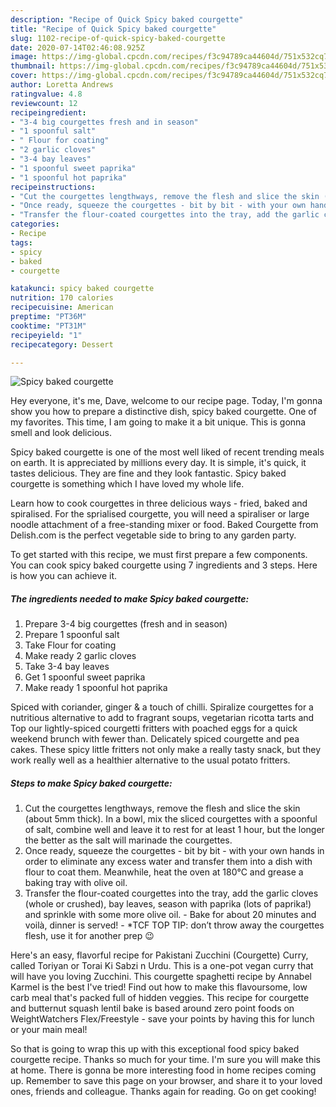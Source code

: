 ```yaml
---
description: "Recipe of Quick Spicy baked courgette"
title: "Recipe of Quick Spicy baked courgette"
slug: 1102-recipe-of-quick-spicy-baked-courgette
date: 2020-07-14T02:46:08.925Z
image: https://img-global.cpcdn.com/recipes/f3c94789ca44604d/751x532cq70/spicy-baked-courgette-recipe-main-photo.jpg
thumbnail: https://img-global.cpcdn.com/recipes/f3c94789ca44604d/751x532cq70/spicy-baked-courgette-recipe-main-photo.jpg
cover: https://img-global.cpcdn.com/recipes/f3c94789ca44604d/751x532cq70/spicy-baked-courgette-recipe-main-photo.jpg
author: Loretta Andrews
ratingvalue: 4.8
reviewcount: 12
recipeingredient:
- "3-4 big courgettes fresh and in season"
- "1 spoonful salt"
- " Flour for coating"
- "2 garlic cloves"
- "3-4 bay leaves"
- "1 spoonful sweet paprika"
- "1 spoonful hot paprika"
recipeinstructions:
- "Cut the courgettes lengthways, remove the flesh and slice the skin (about 5mm thick). In a bowl, mix the sliced courgettes with a spoonful of salt, combine well and leave it to rest for at least 1 hour, but the longer the better as the salt will marinade the courgettes."
- "Once ready, squeeze the courgettes - bit by bit - with your own hands in order to eliminate any excess water and transfer them into a dish with flour to coat them. Meanwhile, heat the oven at 180°C and grease a baking tray with olive oil."
- "Transfer the flour-coated courgettes into the tray, add the garlic cloves (whole or crushed), bay leaves, season with paprika (lots of paprika!) and sprinkle with some more olive oil. Bake for about 20 minutes and voilà, dinner is served! *TCF TOP TIP: don’t throw away the courgettes flesh, use it for another prep 😉"
categories:
- Recipe
tags:
- spicy
- baked
- courgette

katakunci: spicy baked courgette 
nutrition: 170 calories
recipecuisine: American
preptime: "PT36M"
cooktime: "PT31M"
recipeyield: "1"
recipecategory: Dessert

---
```



![Spicy baked courgette](https://img-global.cpcdn.com/recipes/f3c94789ca44604d/751x532cq70/spicy-baked-courgette-recipe-main-photo.jpg)

Hey everyone, it's me, Dave, welcome to our recipe page. Today, I'm gonna show you how to prepare a distinctive dish, spicy baked courgette. One of my favorites. This time, I am going to make it a bit unique. This is gonna smell and look delicious.

Spicy baked courgette is one of the most well liked of recent trending meals on earth. It is appreciated by millions every day. It is simple, it's quick, it tastes delicious. They are fine and they look fantastic. Spicy baked courgette is something which I have loved my whole life.

Learn how to cook courgettes in three delicious ways - fried, baked and spiralised. For the sprialised courgette, you will need a spiraliser or large noodle attachment of a free-standing mixer or food. Baked Courgette from Delish.com is the perfect vegetable side to bring to any garden party.


To get started with this recipe, we must first prepare a few components. You can cook spicy baked courgette using 7 ingredients and 3 steps. Here is how you can achieve it.

<!--inarticleads1-->

##### The ingredients needed to make Spicy baked courgette:

1. Prepare 3-4 big courgettes (fresh and in season)
1. Prepare 1 spoonful salt
1. Take  Flour for coating
1. Make ready 2 garlic cloves
1. Take 3-4 bay leaves
1. Get 1 spoonful sweet paprika
1. Make ready 1 spoonful hot paprika


Spiced with coriander, ginger &amp; a touch of chilli. Spiralize courgettes for a nutritious alternative to add to fragrant soups, vegetarian ricotta tarts and Top our lightly-spiced courgetti fritters with poached eggs for a quick weekend brunch with fewer than. Delicately spiced courgette and pea cakes. These spicy little fritters not only make a really tasty snack, but they work really well as a healthier alternative to the usual potato fritters. 

<!--inarticleads2-->

##### Steps to make Spicy baked courgette:

1. Cut the courgettes lengthways, remove the flesh and slice the skin (about 5mm thick). In a bowl, mix the sliced courgettes with a spoonful of salt, combine well and leave it to rest for at least 1 hour, but the longer the better as the salt will marinade the courgettes.
1. Once ready, squeeze the courgettes - bit by bit - with your own hands in order to eliminate any excess water and transfer them into a dish with flour to coat them. Meanwhile, heat the oven at 180°C and grease a baking tray with olive oil.
1. Transfer the flour-coated courgettes into the tray, add the garlic cloves (whole or crushed), bay leaves, season with paprika (lots of paprika!) and sprinkle with some more olive oil. - Bake for about 20 minutes and voilà, dinner is served! - *TCF TOP TIP: don’t throw away the courgettes flesh, use it for another prep 😉


Here&#39;s an easy, flavorful recipe for Pakistani Zucchini (Courgette) Curry, called Toriyan or Torai Ki Sabzi n Urdu. This is a one-pot vegan curry that will have you loving Zucchini. This courgette spaghetti recipe by Annabel Karmel is the best I&#39;ve tried! Find out how to make this flavoursome, low carb meal that&#39;s packed full of hidden veggies. This recipe for courgette and butternut squash lentil bake is based around zero point foods on WeightWatchers Flex/Freestyle - save your points by having this for lunch or your main meal! 

So that is going to wrap this up with this exceptional food spicy baked courgette recipe. Thanks so much for your time. I'm sure you will make this at home. There is gonna be more interesting food in home recipes coming up. Remember to save this page on your browser, and share it to your loved ones, friends and colleague. Thanks again for reading. Go on get cooking!
